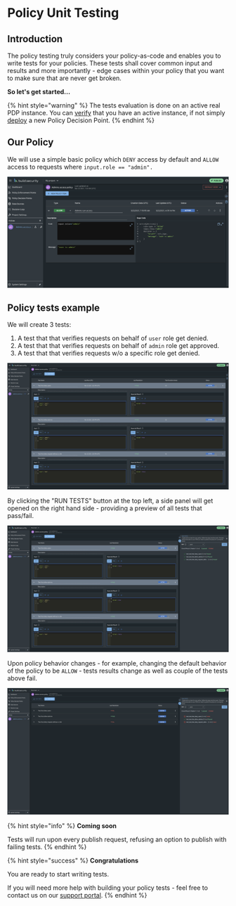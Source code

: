 # Policy Unit Testing

## Introduction

The policy testing truly considers your policy-as-code and enables you to write tests for your policies. These tests shall cover common input and results and more importantly - edge cases within your policy that you want to make sure that are never get broken.

**So let's get started...**

{% hint style="warning" %}
The tests evaluation is done on an active real PDP instance. You can [verify](../../documentation/policy-decision-points-pdp/#pdp-expanded-view) that you have an active instance, if not simply [deploy](../../documentation/policy-decision-points-pdp/creating-a-new-pdp-configuration.md) a new Policy Decision Point.
{% endhint %}

## Our Policy

We will use a simple basic policy which `DENY` access by default and `ALLOW` access to requests where `input.role == "admin".`

![Policy example ](../../.gitbook/assets/screen-shot-2021-03-22-at-18.38.48.png)

## Policy tests example 

We will create 3 tests: 

1. A test that that verifies requests on behalf of `user` role get denied.
2. A test that that verifies requests on behalf of `admin` role get approved.
3. A test that that verifies requests w/o a specific role get denied.

![Policy tests](../../.gitbook/assets/screen-shot-2021-03-22-at-18.45.03.png)

By clicking the "RUN TESTS" button at the top left, a side panel will get opened on the right hand side - providing a preview of all tests that pass/fail.

![Policy test resultion ](../../.gitbook/assets/screen-shot-2021-03-22-at-18.45.17.png)

Upon  policy behavior changes - for example, changing the default behavior of the policy to be `ALLOW` - tests results change as well as couple of the tests above fail.

![](../../.gitbook/assets/screen-shot-2021-03-22-at-18.45.54.png)



{% hint style="info" %}
**Coming soon** 

Tests will run upon every publish request, refusing an option to publish with failing tests.
{% endhint %}

{% hint style="success" %}
**Congratulations**

You are ready to start writing tests.

If you will need more help with building your policy tests - feel free to contact us on our [support portal](https://build-security.atlassian.net/servicedesk/customer/portals).
{% endhint %}





